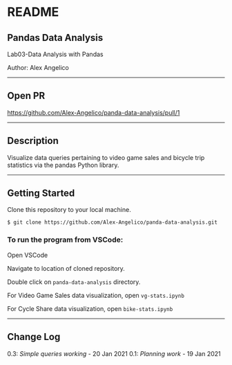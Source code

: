 # README

## Pandas Data Analysis

Lab03-Data Analysis with Pandas

Author: Alex Angelico

----

## Open PR

https://github.com/Alex-Angelico/panda-data-analysis/pull/1

----

## Description

Visualize data queries pertaining to video game sales and bicycle trip statistics via the pandas Python library.

----

## Getting Started

Clone this repository to your local machine.

```
$ git clone https://github.com/Alex-Angelico/panda-data-analysis.git
```

### To run the program from VSCode:

Open VSCode

Navigate to location of cloned repository.

Double click on ```panda-data-analysis``` directory.

For Video Game Sales data visualization, open ```vg-stats.ipynb```

For Cycle Share data visualization, open ```bike-stats.ipynb```

----

## Change Log

0.3: *Simple queries working* - 20 Jan 2021
0.1: *Planning work* - 19 Jan 2021

